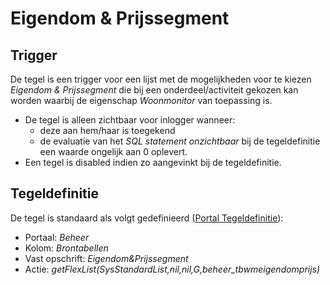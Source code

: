 # Eigendom & Prijssegment

## Trigger

De tegel is een trigger voor een lijst met de mogelijkheden voor te kiezen *Eigendom & Prijssegment* die bij een onderdeel/activiteit gekozen kan worden waarbij de eigenschap *Woonmonitor* van toepassing is.

* De tegel is alleen zichtbaar voor inlogger wanneer:
  * deze aan hem/haar is toegekend
  * de evaluatie van het *SQL statement onzichtbaar* bij de tegeldefinitie een waarde ongelijk aan 0 oplevert.
* Een tegel is disabled indien zo aangevinkt bij de tegeldefinitie.

## Tegeldefinitie

De tegel is standaard als volgt gedefinieerd ([Portal Tegeldefinitie](/instellen_inrichten/portaldefinitie/portal_tegel.md)):

* Portaal: *Beheer*
* Kolom: *Brontabellen*
* Vast opschrift: *Eigendom&Prijssegment*
* Actie: *getFlexList(SysStandardList,nil,nil,G,beheer_tbwmeigendomprijs)*
